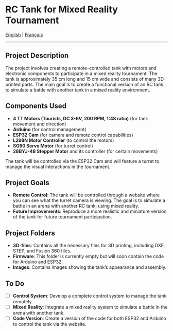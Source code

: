 # RC Tank for Mixed Reality Tournament

[English](README.md) | [Français](README.fr.md)

---

## Project Description

The project involves creating a remote-controlled tank with motors and electronic components to participate in a mixed reality tournament. The tank is approximately 35 cm long and 15 cm wide and consists of many 3D-printed parts. The main goal is to create a functional version of an RC tank to simulate a battle with another tank in a mixed reality environment.

## Components Used

- **4 TT Motors (Tourists, DC 3-6V, 200 RPM, 1:48 ratio)** (for tank movement and direction)
- **Arduino** (for control management)
- **ESP32 Cam** (for camera and remote control capabilities)
- **L298N Motor Controller** (to control the motors)
- **SG90 Servo Motor** (for turret control)
- **28BYJ-48 Stepper Motor** and its controller (for certain movements)

The tank will be controlled via the ESP32 Cam and will feature a turret to manage the visual interactions in the tournament.

## Project Goals

- **Remote Control**: The tank will be controlled through a website where you can see what the turret camera is viewing. The goal is to simulate a battle in an arena with another RC tank, using mixed reality.
- **Future Improvements**: Reproduce a more realistic and miniature version of the tank for future tournament participation.

## Project Folders

- **3D-files**: Contains all the necessary files for 3D printing, including DXF, STEP, and Fusion 360 files.
- **Firmware**: This folder is currently empty but will soon contain the code for Arduino and ESP32.
- **Images**: Contains images showing the tank’s appearance and assembly.

## To Do

- [ ] **Control System**: Develop a complete control system to manage the tank remotely.
- [ ] **Mixed Reality**: Integrate a mixed reality system to simulate a battle in the arena with another tank.
- [ ] **Code Version**: Create a version of the code for both ESP32 and Arduino to control the tank via the website.
